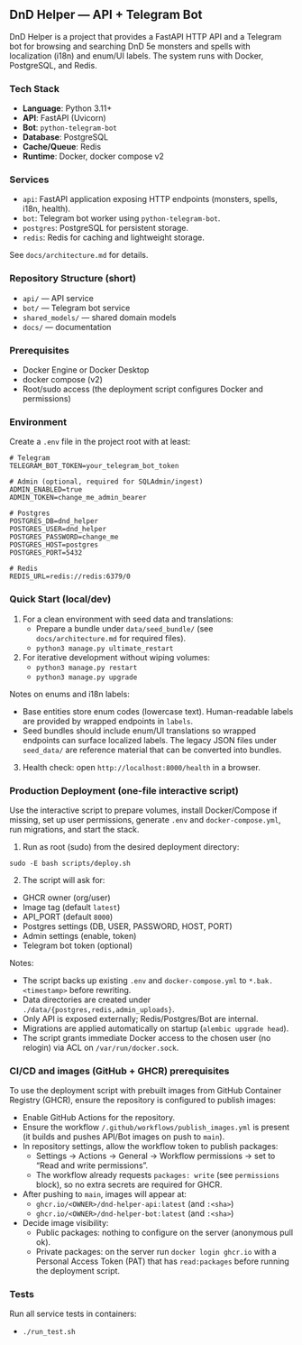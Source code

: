 ## DnD Helper — API + Telegram Bot

DnD Helper is a project that provides a FastAPI HTTP API and a Telegram bot for browsing and searching DnD 5e monsters and spells with localization (i18n) and enum/UI labels. The system runs with Docker, PostgreSQL, and Redis.

### Tech Stack
- **Language**: Python 3.11+
- **API**: FastAPI (Uvicorn)
- **Bot**: `python-telegram-bot`
- **Database**: PostgreSQL
- **Cache/Queue**: Redis
- **Runtime**: Docker, docker compose v2

### Services
- `api`: FastAPI application exposing HTTP endpoints (monsters, spells, i18n, health).
- `bot`: Telegram bot worker using `python-telegram-bot`.
- `postgres`: PostgreSQL for persistent storage.
- `redis`: Redis for caching and lightweight storage.

See `docs/architecture.md` for details.

### Repository Structure (short)
- `api/` — API service
- `bot/` — Telegram bot service
- `shared_models/` — shared domain models
- `docs/` — documentation

### Prerequisites
- Docker Engine or Docker Desktop
- docker compose (v2)
- Root/sudo access (the deployment script configures Docker and permissions)

### Environment
Create a `.env` file in the project root with at least:

```
# Telegram
TELEGRAM_BOT_TOKEN=your_telegram_bot_token

# Admin (optional, required for SQLAdmin/ingest)
ADMIN_ENABLED=true
ADMIN_TOKEN=change_me_admin_bearer

# Postgres
POSTGRES_DB=dnd_helper
POSTGRES_USER=dnd_helper
POSTGRES_PASSWORD=change_me
POSTGRES_HOST=postgres
POSTGRES_PORT=5432

# Redis
REDIS_URL=redis://redis:6379/0
```

### Quick Start (local/dev)
1. For a clean environment with seed data and translations:
   - Prepare a bundle under `data/seed_bundle/` (see `docs/architecture.md` for required files).
   - `python3 manage.py ultimate_restart`
2. For iterative development without wiping volumes:
   - `python3 manage.py restart`
   - `python3 manage.py upgrade`

Notes on enums and i18n labels:
- Base entities store enum codes (lowercase text). Human-readable labels are provided by wrapped endpoints in `labels`.
- Seed bundles should include enum/UI translations so wrapped endpoints can surface localized labels. The legacy JSON files under `seed_data/` are reference material that can be converted into bundles.

3. Health check: open `http://localhost:8000/health` in a browser.

### Production Deployment (one-file interactive script)
Use the interactive script to prepare volumes, install Docker/Compose if missing, set up user permissions, generate `.env` and `docker-compose.yml`, run migrations, and start the stack.

1) Run as root (sudo) from the desired deployment directory:
```
sudo -E bash scripts/deploy.sh
```

2) The script will ask for:
- GHCR owner (org/user)
- Image tag (default `latest`)
- API_PORT (default `8000`)
- Postgres settings (DB, USER, PASSWORD, HOST, PORT)
- Admin settings (enable, token)
- Telegram bot token (optional)

Notes:
- The script backs up existing `.env` and `docker-compose.yml` to `*.bak.<timestamp>` before rewriting.
- Data directories are created under `./data/{postgres,redis,admin_uploads}`.
- Only API is exposed externally; Redis/Postgres/Bot are internal.
- Migrations are applied automatically on startup (`alembic upgrade head`).
- The script grants immediate Docker access to the chosen user (no relogin) via ACL on `/var/run/docker.sock`.

### CI/CD and images (GitHub + GHCR) prerequisites
To use the deployment script with prebuilt images from GitHub Container Registry (GHCR), ensure the repository is configured to publish images:

- Enable GitHub Actions for the repository.
- Ensure the workflow `/.github/workflows/publish_images.yml` is present (it builds and pushes API/Bot images on push to `main`).
- In repository settings, allow the workflow token to publish packages:
  - Settings → Actions → General → Workflow permissions → set to “Read and write permissions”.
  - The workflow already requests `packages: write` (see `permissions` block), so no extra secrets are required for GHCR.
- After pushing to `main`, images will appear at:
  - `ghcr.io/<OWNER>/dnd-helper-api:latest` (and `:<sha>`)
  - `ghcr.io/<OWNER>/dnd-helper-bot:latest` (and `:<sha>`)
- Decide image visibility:
  - Public packages: nothing to configure on the server (anonymous pull ok).
  - Private packages: on the server run `docker login ghcr.io` with a Personal Access Token (PAT) that has `read:packages` before running the deployment script.



### Tests
Run all service tests in containers:
- `./run_test.sh`
